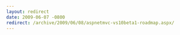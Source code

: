 ```yaml
---
layout: redirect
date: 2009-06-07 -0800
redirect: /archive/2009/06/08/aspnetmvc-vs10beta1-roadmap.aspx/
---
```

